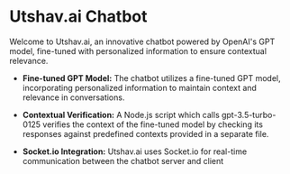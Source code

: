 # Utshav.ai Chatbot

Welcome to Utshav.ai, an innovative chatbot powered by OpenAI's GPT model, fine-tuned with personalized information to ensure contextual relevance.

- **Fine-tuned GPT Model:** The chatbot utilizes a fine-tuned GPT model, incorporating personalized information to maintain context and relevance in conversations.

- **Contextual Verification:** A Node.js script which calls gpt-3.5-turbo-0125 verifies the context of the fine-tuned model by checking its responses against predefined contexts provided in a separate file.
-  **Socket.io Integration:** Utshav.ai uses Socket.io for real-time communication between the chatbot server and client
